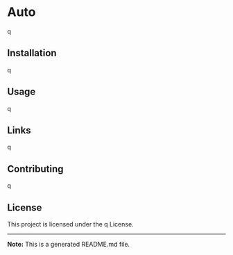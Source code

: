 
# Auto

q

## Installation
q

## Usage
q

## Links
q

## Contributing
q

## License
This project is licensed under the q License.

---

**Note:** This is a generated README.md file.
